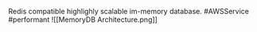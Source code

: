 Redis compatible highlighly scalable im-memory database. #AWSService #performant 
![[MemoryDB Architecture.png]]